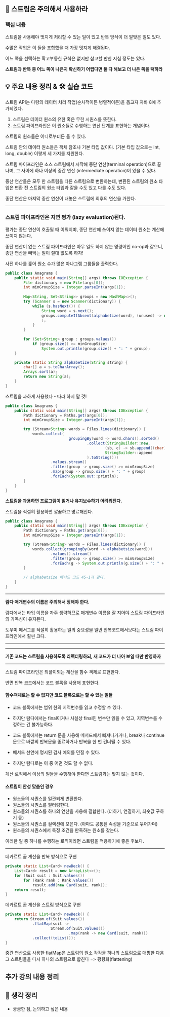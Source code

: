 ## 📖 스트림은 주의해서 사용하라

### 핵심 내용

스트림을 사용해야 멋지게 처리할 수 있는 일이 있고 반복 방식이 더 알맞은 일도 있다.

수많은 작업은 이 둘을 조합했을 때 가장 멋지게 해결된다.

어느 쪽을 선택하는 확고부동한 규칙은 없지만 참고할 만한 지침 정도는 있다.

**스트림과 반복 중 어느 쪽이 나은지 확신하기 어렵다면 둘 다 해보고 더 나은 쪽을 택하라**


## 💡 주요 내용 정리 & 🛠️ 실습 코드

스트림 API는 다량의 데이터 처리 작업(순차적이든 병렬적이든)을 돕고자 자바 8에 추가되었다.

1. 스트림은 데이터 원소의 유한 혹은 무한 시퀀스를 뜻한다.
2. 스트림 파이프라인은 이 원소들로 수행하는 연산 단계를 표현하는 개념이다.

스트림의 원소들은 어디로부터든 올 수 있다.

스트림 안의 데이터 원소들은 객체 참조나 기본 타입 값이다. (기본 타입 값으로는 int, long, double) 이렇게 세 가지를 지원한다.

스트림 파이프라인은 소스 스트림에서 시작해 종단 연산(terminal operation)으로 끝나며, 그 사이에 하나 이상의 중간 연산 (intermediate operation)이 있을 수 있다.

중산 연산들은 모두 한 스트림을 다른 스트림으로 변환하는데, 변환된 스트림의 원소 타입은 변환 전 스트림의 원소 타입과 같을 수도 있고 다를 수도 있다.

종단 연산은 마지막 중산 연산이 내놓은 스트림에 최후의 연산을 가한다.

---

### 스트림 파이프라인은 지연 평가 (lazy evaluation)된다.

평가는 종단 연산이 호출될 때 이뤄지먀, 종단 연산에 쓰이지 않는 데이터 원소는 계산에 쓰이지 않는다.

종단 연산이 없는 스트림 파이프라인은 아무 일도 하지 않는 명령어인 no-op과 같으니, 종단 연산을 빼먹는 일이 절대 없도록 하자!


사전 하나를 훑어 원소 수가 많은 아나그램 그룹들을 출력한다.
```java
public class Anagrams {
    public static void main(String[] args) throws IOException {
        File dictionary = new File(args[0]);
        int minGroupSize = Integer.parseInt(args[1]);
        
        Map<String, Set<String>> groups = new HashMap<>();
        try (Scanner s = new Scanner(dictionary)) {
            while (s.hasNext()) {
                String word = s.next();
                groups.computeIfAbsent(alphabetize(word), (unused) -> new TreeSet<>().add(word)
                );
            }
        }
        
        for (Set<String> group : groups.values())
            if (group.size() >= minGroupSize)
                System.out.println(group.size() + ": " + group);
    }

    private static String alphabetize(String string) {
        char[] a = s.toCharArray();
        Arrays.sort(a);
        return new String(a);
    }
}
```

스트림을 과하게 사용했다 - 따라 하지 말 것!
```java
public class Anagrams {
    public static void main(String[] args) throws IOException {
        Path dictionary = Paths.get(args[0]);
        int minGroupSize = Integer.parseInt(args[1]);

        try (Stream<String> words = Files.lines(dictionary)) {
            words.collect(
                            groupingBy(word -> word.chars().sorted()
                                    .collect(StringBuilder::new,
                                            (sb, c) -> sb.append((char) c),
                                            StringBuilder::append
                                    ).toString()))
                    .values.stream()
                    .filter(group -> group.size() >= minGroupSize)
                    .map(group -> group.size() + ": " + group)
                    .forEach(System.out::println);
        }
    }
}
```

**스트림을 과용하면 프로그램이 읽거나 유지보수하기 어려워진다.**

스트림을 적절히 활용하면 깔끔하고 명료해진다.
```java
public class Anagrams {
    public static void main(String[] args) throws IOException {
        Path dictionary = Paths.get(args[0]);
        int minGroupSize = Integer.parseInt(args[1]);

        try (Stream<String> words = Files.lines(dictionary)) {
            words.collect(groupingBy(word -> alphabetsize(word)))
                    .values().stream()
                    .filter(group -> group.size() >= minGroupSize)
                    .forEach(g -> System.out.println(g.size() + ": " + g));
        }
        
        // alphabetsize 메서드 코드 45-1과 같다.
    }
}
```

--- 

**람다 매개변수의 이름은 주의해서 정해야 한다.**

람다에서는 타입 이름을 자주 생략하므로 매개변수 이름을 잘 지어야 스트림 파이프라인의 가독성이 유지된다.

도우미 메서그를 적절히 활용하는 일의 중요성을 일반 반복코드에서보다는 스트림 파이프라인에서 훨씬 크다.

---

--- 

**기존 코드는 스트림을 사용하도록 리펙터링하되, 새 코드가 더 나아 보일 때만 반영하자**

---

스트림 파이프라인은 되풀이되는 계산을 함수 객체로 표현한다.

반면 반복 코드에서는 코드 블록을 사용해 표현한다.

#### **함수객체로는 할 수 없지만 코드 블록으로는 할 수 있는 일들**

- 코드 블록에서는 범위 한의 지역변수를 읽고 수정할 수 있다.

- 하지만 람다에서는 final이거나 사실상 final인 변수만 읽을 수 있고, 지역변수를 수정하는 건 불가능하다.

- 코드 블록에서는 return 문을 사용해 메서드에서 빠져나가거나, break나 continue 문으로 바깥의 반복문을 종료하거나 반복을 한 번 건너뛸 수 있다.

- 메서드 선언에 명시된 검사 예외를 던질 수 있다.

- 하지만 람다로는 이 중 어떤 것도 할 수 없다.

계산 로직에서 이상의 일들을 수행해야 한다면 스트림과는 맞지 않는 것이다.

#### **스트림이 안성 맞춤인 경우**

- 원소들의 시퀀스를 일관되게 변환한다.
- 원소들의 시퀀스를 필터링한다.
- 원소들의 시퀀스를 하나의 연산을 사용해 결합한다. (더하기, 연결하기, 최솟값 구하기 등)
- 원소들의 시퀀스를 컬렉션에 모은다. (아마도 공통된 속성을 기준으로 묶어가며)
- 원소들의 시퀀스에서 특정 조건을 만족하는 원소를 찾는다.

이러한 일 중 하나를 수행하는 로직이라면 스트림을 적용하기에 좋은 후보다.

---

데카르트 곱 계산을 반복 방식으로 구현
```java
private static List<Card> newDeck() {
    List<Card> result = new ArrayList<>();
    for (Suit suit : Suit.values())
        for (Rank rank : Rank.values())
            result.add(new Card(suit, rank));
    return result;
}
```

데카르트 곱 계산을 스트림 방식으로 구현
```java
private static List<Card> newDeck() {
    return Stream.of(Suit.values())
            .flatMap(suit ->
                    Stream.of(Suit.values())
                            .map(rank -> new Card(suit, rank)))
            .collect(toList());
}
```
중간 연산으로 사용한 flatMap은 스트림의 원소 각각을 하나의 스트림으로 매핑한 다음 그 스트림들을 다시 하나의 스트림으로 합친다 => 평탕화(flattening)


## 추가 강의 내용 정리

## 🤔 생각 정리
- 궁금한 점, 논의하고 싶은 내용

